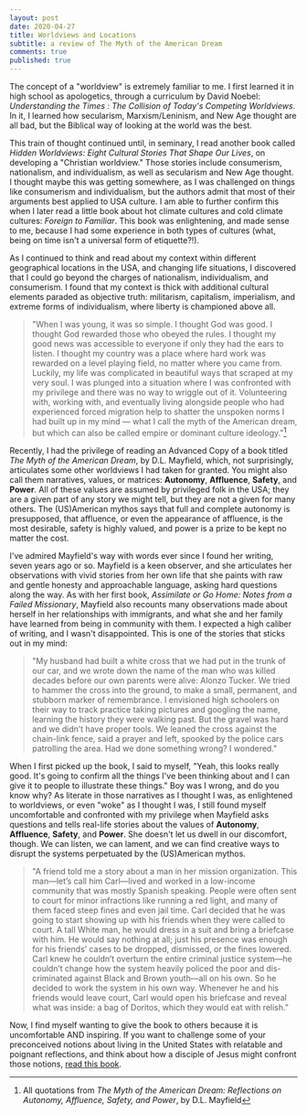```yaml
---
layout: post
date: 2020-04-27
title: Worldviews and Locations
subtitle: a review of The Myth of the American Dream
comments: true
published: true
---
```


The concept of a "worldview" is extremely familiar to me. I first learned it in high school as apologetics, through a curriculum by David Noebel: *‌Understanding the Times : The Collision of Today's Competing Worldviews*. In it, I learned how secularism, Marxism/Leninism, and New Age thought are all bad, but the Biblical way of looking at the world was the best. 

This train of thought continued until, in seminary, I read another book called *Hidden Worldviews: Eight Cultural Stories That Shape Our Lives*, on developing a "Christian worldview." Those stories include consumerism, nationalism, and individualism, as well as secularism and New Age thought. I thought maybe this was getting somewhere, as I was challenged on things like consumerism and individualism, but the authors admit that most of their arguments best applied to USA culture. I am able to further confirm this when I later read a little book about hot climate cultures and cold climate cultures: *Foreign to Familiar*. This book was enlightening, and made sense to me, because I had some experience in both types of cultures (what, being on time isn't a universal form of etiquette?!).

As I continued to think and read about my context within different geographical locations in the USA, and changing life situations, I discovered that I could go beyond the charges of nationalism, individualism, and consumerism. I found that my context is thick with additional cultural elements paraded as objective truth: militarism, capitalism, imperialism, and extreme forms of individualism, where liberty is championed above all. 

> "When I was young, it was so simple. I thought God was good. I thought God rewarded those who obeyed the rules. I thought my good news was accessible to everyone if only they had the ears to listen. I thought my country was a place where hard work was rewarded on a level playing field, no matter where you came from. Luckily, my life was complicated in beautiful ways that scraped at my very soul. I was plunged into a situation where I was confronted with my privilege and there was no way to wriggle out of it. Volunteering with, working with, and eventually living alongside people who had experienced forced migration help to shatter the unspoken norms I had built up in my mind — what I call the myth of the American dream, but which can also be called empire or dominant culture ideology."[^*]

Recently, I had the privilege of reading an Advanced Copy of a book titled *The Myth of the American Dream*, by D.L. Mayfield, which, not surprisingly, articulates some other worldviews I had taken for granted. You might also call them narratives, values, or matrices: **Autonomy**, **Affluence**, **Safety**, and **Power**. All of these values are assumed by privileged folk in the USA; they are a given part of any story we might tell, but they are not a given for many others. The (US)American mythos says that full and complete autonomy is presupposed, that affluence, or even the appearance of affluence, is the most desirable, safety is highly valued, and power is a prize to be kept no matter the cost.

I've admired Mayfield's way with words ever since I found her writing, seven years ago or so. Mayfield is a keen observer, and she articulates her observations with vivid stories from her own life that she paints with raw and gentle honesty and approachable language, asking hard questions along the way. As with her first book, *Assimilate or Go Home: Notes from a Failed Missionary*, Mayfield also recounts many observations made about herself in her relationships with immigrants, and what she and her family have learned from being in community with them. I expected a high caliber of writing, and I wasn't disappointed. This is one of the stories that sticks out in my mind:

> "My husband had built a white cross that we had put in the trunk of our car, and we wrote down the name of the man who was killed decades before our own parents were alive: Alonzo Tucker. We tried to hammer the cross into the ground, to make a small, permanent, and stubborn marker of remembrance. I envisioned high schoolers on their way to track practice taking pictures and googling the name, learning the history they were walking past. But the gravel was hard and we didn’t have proper tools. We leaned the cross against the chain-link fence, said a prayer and left, spooked by the police cars patrolling the area. Had we done something wrong? I wondered."

When I first picked up the book, I said to myself, "Yeah, this looks really good. It's going to confirm all the things I've been thinking about and I can give it to people to illustrate these things." Boy was I wrong, and do you know why? As literate   in those narratives as I thought I was, as enlightened to worldviews, or even "woke" as I thought I was, I still found myself uncomfortable and confronted with my privilege when Mayfield asks questions and tells real-life stories about the values of **Autonomy**, **Affluence**, **Safety**, and **Power**. She doesn't let us dwell in our discomfort, though. We can listen, we can lament, and we can find creative ways to disrupt the systems perpetuated by the (US)American mythos. 

> "A friend told me a story about a man in her mission organization. This man—let’s call him Carl—lived and worked in a low-income community that was mostly Spanish speaking. People were often sent to court for minor infractions like running a red light, and many of them faced steep fines and even jail time. Carl decided that he was going to start showing up with his friends when they were called to court. A tall White man, he would dress in a suit and bring a briefcase with him. He would say nothing at all; just his presence was enough for his friends’ cases to be dropped, dismissed, or the fines lowered. Carl knew he couldn’t overturn the entire criminal justice system—he couldn’t change how the system heavily policed the poor and dis-criminated against Black and Brown youth—all on his own. So he decided to work the system in his own way. Whenever he and his friends would leave court, Carl would open his briefcase and reveal what was inside: a bag of Doritos, which they would eat with relish."

Now, I find myself wanting to give the book to others because it is uncomfortable AND inspiring. If you want to challenge some of your preconceived notions about living in the United States with relatable and poignant reflections, and think about how a disciple of Jesus might confront those notions, [read this book](https://www.ivpress.com/the-myth-of-the-american-dream). 

[^*]: All quotations from *The Myth of the American Dream: Reflections on Autonomy, Affluence, Safety, and Power*, by D.L. Mayfield


